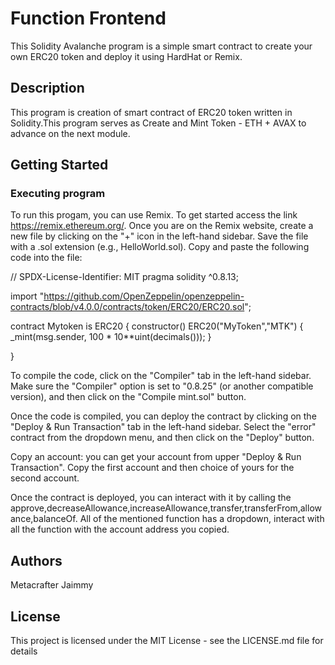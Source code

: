 # Function Frontend

This Solidity Avalanche program is a simple smart contract to create your own ERC20 token and deploy it using HardHat or Remix.

## Description

This program is creation of smart contract of ERC20 token written in Solidity.This program serves as Create and Mint Token - ETH + AVAX to advance on the next module.

## Getting Started

### Executing program

To run this progam, you can use Remix. To get started access the link https://remix.ethereum.org/.
Once you are on the Remix website, create a new file by clicking on the "+" icon in the left-hand sidebar. Save the file with a .sol extension (e.g., HelloWorld.sol). Copy and paste the following code into the file:

// SPDX-License-Identifier: MIT
pragma solidity ^0.8.13;

import "https://github.com/OpenZeppelin/openzeppelin-contracts/blob/v4.0.0/contracts/token/ERC20/ERC20.sol";

contract Mytoken is ERC20 {
    constructor() ERC20("MyToken","MTK") {
        _mint(msg.sender, 100 * 10**uint(decimals()));
    }

}

To compile the code, click on the "Compiler" tab in the left-hand sidebar. Make sure the "Compiler" option is set to "0.8.25" (or another compatible version), and then click on the "Compile mint.sol" button.

Once the code is compiled, you can deploy the contract by clicking on the "Deploy & Run Transaction" tab in the left-hand sidebar. Select the "error" contract from the dropdown menu, and then click on the "Deploy" button.

Copy an account: you can get your account from upper "Deploy & Run Transaction". Copy the first account and then choice of yours for the second account.

Once the contract is deployed, you can interact with it by calling the approve,decreaseAllowance,increaseAllowance,transfer,transferFrom,allowance,balanceOf. All of the mentioned function has a dropdown, interact with all the function with the account address you copied.

## Authors

Metacrafter Jaimmy 


## License

This project is licensed under the MIT License - see the LICENSE.md file for details

